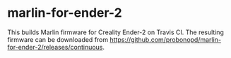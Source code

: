 # marlin-for-ender-2

This builds Marlin firmware for Creality Ender-2 on Travis CI. The resulting firmware can be downloaded from https://github.com/probonopd/marlin-for-ender-2/releases/continuous.
